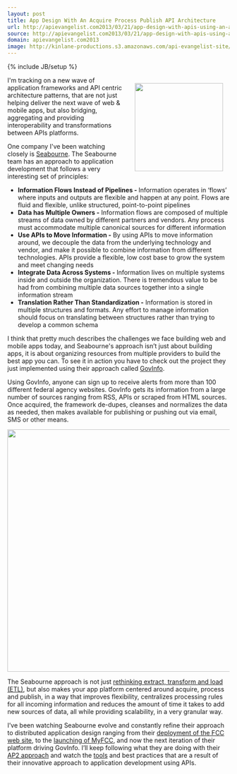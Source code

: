 ```yaml
---
layout: post
title: App Design With An Acquire Process Publish API Architecture
url: http://apievangelist.com2013/03/21/app-design-with-apis-using-an-acquire-process-publish-ap2-architecture/
source: http://apievangelist.com2013/03/21/app-design-with-apis-using-an-acquire-process-publish-ap2-architecture/
domain: apievangelist.com2013
image: http://kinlane-productions.s3.amazonaws.com/api-evangelist-site/blog/seabourne-logo-2013.png
---
```

{% include JB/setup %}
<p><a title="Seabourne" href="http://seabourneinc.com/" target="_blank"><img style="padding: 15px;" src="https://s3.amazonaws.com/kinlane-productions/api-evangelist/seabourne-inc/seabourne-logo-2013.png" alt="" width="200" align="right" /></a></p>
<p>I'm tracking on a new wave of application frameworks and API centric architecture patterns, that are not just helping deliver the next wave of web &amp; mobile apps, but also bridging, aggregating and providing interoperability and transformations between APIs platforms.</p>
<p>One company I've been watching closely is <a title="Seabourne" href="http://seabourneinc.com/">Seabourne</a>.  The Seabourne team has an approach to application development that follows a very interesting set of principles:</p>
<ul class="mainlist">
<li><strong>Information Flows Instead of Pipelines - </strong>Information operates in &lsquo;flows&rsquo; where inputs and outputs are flexible and happen at any point. Flows are fluid and flexible, unlike structured, point-to-point pipelines</li>
<li><strong>Data has Multiple Owners -</strong> Information flows are composed of multiple streams of data owned by different partners and vendors. Any process must accommodate multiple canonical sources for different information</li>
<li><strong>Use APIs to Move Information -</strong> By using APIs to move information around, we decouple the data from the underlying technology and vendor, and make it possible to combine information from different technologies. APIs provide a flexible, low cost base to grow the system and meet changing needs</li>
<li><strong>Integrate Data Across Systems - </strong>Information lives on multiple systems inside and outside the organization. There is tremendous value to be had from combining multiple data sources together into a single information stream</li>
<li><strong>Translation Rather Than Standardization -</strong> Information is stored in multiple structures and formats. Any effort to manage information should focus on translating between structures rather than trying to develop a common schema</li>
</ul>
<p>I think that pretty much describes the challenges we face building web and mobile apps today, and Seabourne's approach isn&rsquo;t just about building apps, it is about organizing resources from multiple providers to build the best app you can. To see it in action you have to check out the project they just implemented using their approach called <a href="http://govinfo.io/">GovInfo</a>.</p>
<p>Using GovInfo, anyone can sign up to receive alerts from more than 100 different federal agency websites. GovInfo gets its information from a large number of sources ranging from RSS, APIs or scraped from HTML sources. Once acquired, the framework de-dupes, cleanses and normalizes the data as needed, then makes available for publishing or pushing out via email, SMS or other means.</p>
<p><a title="Seabourne" href="http://seabourneinc.com/" target="_blank"><img style="display: block; margin-left: auto; margin-right: auto;" src="https://s3.amazonaws.com/kinlane-productions/api-evangelist/seabourne-inc/govinfo_diagram.png" alt="" width="550" /></a></p>
<p>The Seabourne approach is not just <a href="http://seabourneinc.com/2013/02/08/rethinking-etl-for-the-api-age/">rethinking extract, transform and load (ETL)</a>, but also makes your app platform centered around acquire, process and publish, in a way that improves flexibility, centralizes processing rules for all incoming information and reduces the amount of time it takes to add new sources of data, all while providing scalability, in a very granular way.</p>
<p>I&rsquo;ve been watching Seabourne evolve and constantly refine their approach to distributed application design ranging from their <a href="http://blog.programmableweb.com/2011/04/06/everything-should-be-an-api-says-fcc/">deployment of the FCC web site</a>, to the <a title="launching of MyFCC" href="/2011/12/20/the-fcc-lanches-api-curation-platform-called-myfcc/">launching of MyFCC</a>, and now the next iteration of their platform driving GovInfo.  I&rsquo;ll keep following what they are doing with their<a href="http://seabourneinc.com/2013/02/08/rethinking-etl-for-the-api-age/"> AP2 approach</a> and watch the <a href="http://seabourneinc.com/wp-content/uploads/2013/case-studies/Seabourne-Information-Management.pdf">tools</a> and best practices that are a result of their innovative approach to application development using APIs.</p>

